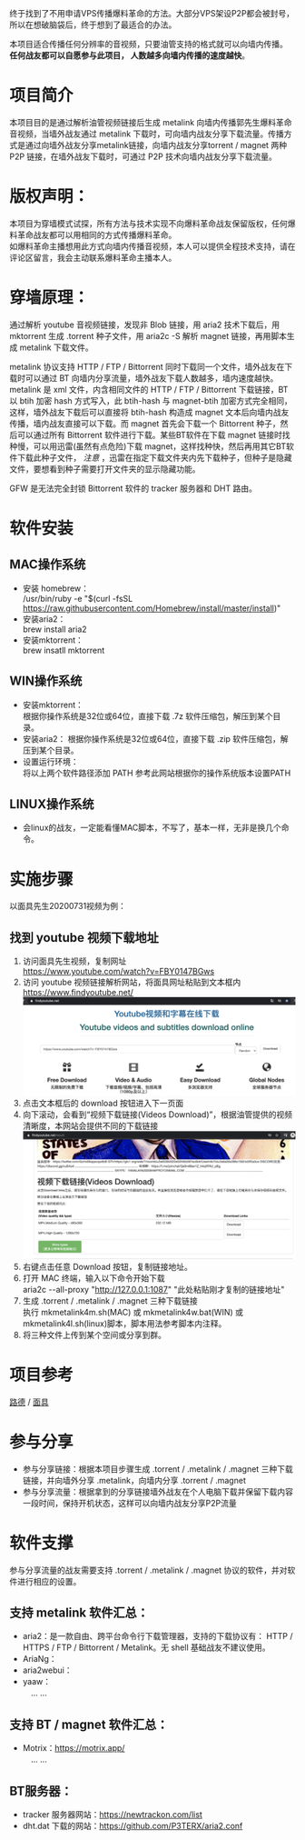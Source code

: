 终于找到了不用申请VPS传播爆料革命的方法。大部分VPS架设P2P都会被封号，所以在想破脑袋后，终于想到了最适合的办法。  

本项目适合传播任何分辨率的音视频，只要油管支持的格式就可以向墙内传播。
**任何战友都可以自愿参与此项目，
人数越多向墙内传播的速度越快**。  

# 项目简介  
本项目目的是通过解析油管视频链接后生成 metalink 向墙内传播郭先生爆料革命音视频，当墙外战友通过 metalink 下载时，可向墙内战友分享下载流量。传播方式是通过向墙外战友分享metalink链接，向墙内战友分享torrent / magnet 两种 P2P 链接，在墙外战友下载时，可通过 P2P 技术向墙内战友分享下载流量。  

# 版权声明：
本项目为穿墙模式试探，所有方法与技术实现不向爆料革命战友保留版权，任何爆料革命战友都可以用相同的方式传播爆料革命。  
如爆料革命主播想用此方式向墙内传播音视频，本人可以提供全程技术支持，请在评论区留言，我会主动联系爆料革命主播本人。  

# 穿墙原理：
通过解析 youtube 音视频链接，发现非 Blob 链接，用 aria2 技术下载后，用 mktorrent 生成 .torrent 种子文件，用 aria2c -S 解析 magnet 链接，再用脚本生成 metalink 下载文件。  

metalink 协议支持 HTTP / FTP / Bittorrent 同时下载同一个文件，墙外战友在下载时可以通过 BT 向墙内分享流量，墙外战友下载人数越多，墙内速度越快。metalink 是 xml 文件，内含相同文件的 HTTP / FTP / Bittorrent 下载链接，BT 以 btih 加密 hash 方式写入，此 btih-hash 与 magnet-btih 加密方式完全相同，这样，墙外战友下载后可以直接将 btih-hash 构造成 magnet 文本后向墙内战友传播，墙内战友直接可以下载。而 magnet 首先会下载一个 Bittorrent 种子，然后可以通过所有 Bittorrent 软件进行下载。某些BT软件在下载 magnet 链接时找种慢，可以用迅雷(虽然有点危险)下载 magnet，这样找种快，然后再用其它BT软件下载此种子文件， *注意* ，迅雷在指定下载文件夹内先下载种子，但种子是隐藏文件，要想看到种子需要打开文件夹的显示隐藏功能。  

GFW 是无法完全封锁 Bittorrent 软件的 tracker 服务器和 DHT 路由。  

# 软件安装
## MAC操作系统
- 安装 homebrew：  
/usr/bin/ruby -e "$(curl -fsSL https://raw.githubusercontent.com/Homebrew/install/master/install)"  
- 安装aria2：  
brew install aria2  
- 安装mktorrent：  
brew insatll mktorrent  

## WIN操作系统  
- 安装mktorrent：  
根据你操作系统是32位或64位，直接下载 .7z 软件压缩包，解压到某个目录。  
- 安装aria2：
根据你操作系统是32位或64位，直接下载 .zip 软件压缩包，解压到某个目录。  
- 设置运行环境：  
将以上两个软件路径添加 PATH 参考此网站根据你的操作系统版本设置PATH  

## LINUX操作系统
- 会linux的战友，一定能看懂MAC脚本，不写了，基本一样，无非是换几个命令。  

# 实施步骤  
以面具先生20200731视频为例：  
## 找到 youtube 视频下载地址  
1. 访问面具先生视频，复制网址  
https://www.youtube.com/watch?v=FBY0147BGws  
2. 访问 youtube 视频链接解析网站，将面具网址粘贴到文本框内  
https://www.findyoutube.net/  
![图1](0001.png)  
3. 点击文本框后的 download 按钮进入下一页面  
4. 向下滚动，会看到“视频下载链接(Videos Download)”，根据油管提供的视频清晰度，本网站会提供不同的下载链接  
![图1](0002.png)  
5. 右键点击任意 Download 按钮，复制链接地址。  
6. 打开 MAC 终端，输入以下命令开始下载  
aria2c --all-proxy "http://127.0.0.1:1087" "此处粘贴刚才复制的链接地址"  
7. 生成 .torrent / .metalink / .magnet 三种下载链接  
执行 mkmetalink4m.sh(MAC) 或 mkmetalink4w.bat(WIN) 或 mkmetalink4l.sh(linux)脚本，脚本用法参考脚本内注释。  
8. 将三种文件上传到某个空间或分享到群。

# 项目参考  
[路德]() / [面具]()  

# 参与分享  
- 参与分享链接：根据本项目步骤生成 .torrent / .metalink / .magnet 三种下载链接，并向墙外分享 .metalink，向墙内分享 .torrent / .magnet  
- 参与分享流量：根据拿到的分享链接墙外战友在个人电脑下载并保留下载内容一段时间，保持开机状态，这样可以向墙内战友分享P2P流量

# 软件支撑  
参与分享流量的战友需要支持 .torrent / .metalink / .magnet 协议的软件，并对软件进行相应的设置。
## 支持 metalink 软件汇总：
- aria2：是一款自由、跨平台命令行下载管理器，支持的下载协议有： HTTP / HTTPS / FTP / Bittorrent / Metalink。无 shell 基础战友不建议使用。  
- AriaNg：  
- aria2webui：  
- yaaw：  
　... ...  

## 支持 BT / magnet 软件汇总：
- Motrix：https://motrix.app/  
　... ...  

## BT服务器：
- tracker 服务器网站：https://newtrackon.com/list  
- dht.dat 下载的网站：https://github.com/P3TERX/aria2.conf  
